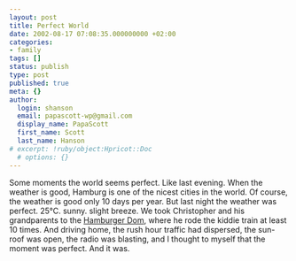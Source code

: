 ```yaml
---
layout: post
title: Perfect World
date: 2002-08-17 07:08:35.000000000 +02:00
categories:
- family
tags: []
status: publish
type: post
published: true
meta: {}
author:
  login: shanson
  email: papascott-wp@gmail.com
  display_name: PapaScott
  first_name: Scott
  last_name: Hanson
# excerpt: !ruby/object:Hpricot::Doc
  # options: {}
---
```

<p>Some moments the world seems perfect. Like last evening. When the weather is good, Hamburg is one of the nicest cities in the world. Of course, the weather is good only 10 days per year. But last night the weather was perfect. 25&deg;C. sunny. slight breeze. We took Christopher and his grandparents to the <a href="/2000/07/23/1313.php">Hamburger Dom</a>, where he rode the kiddie train at least 10 times. And driving home, the rush hour traffic had dispersed, the sun-roof was open, the radio was blasting, and I thought to myself that the moment was perfect. And it was.</p>
